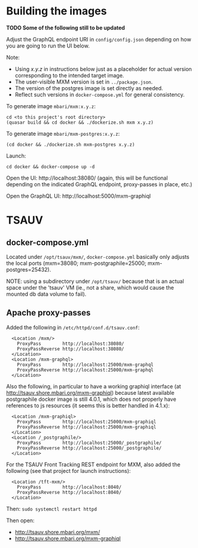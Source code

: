 # Building the images

**TODO Some of the following still to be updated**

Adjust the GraphQL endpoint URI in `config/config.json`
depending on how you are going to run the UI below.

Note:

- Using *x.y.z* in instructions below just as a placeholder for
  actual version corresponding to the intended target image.
- The user-visible MXM version is set in `../package.json`.
- The version of the postgres image is set directly as needed.
- Reflect such versions in `docker-compose.yml` for general consistency.


To generate image `mbari/mxm:x.y.z`:

    cd <to this project's root directory>
    (quasar build && cd docker && ./dockerize.sh mxm x.y.z)


To generate image `mbari/mxm-postgres:x.y.z`:

    (cd docker && ./dockerize.sh mxm-postgres x.y.z)

Launch:

    cd docker && docker-compose up -d

Open the UI: http://localhost:38080/
(again, this will be functional depending on the indicated GraphQL
endpoint, proxy-passes in place, etc.)

Open the GraphQL UI: http://localhost:5000/mxm-graphiql

# TSAUV

## docker-compose.yml

Located under `/opt/tsauv/mxm/`,
`docker-compose.yml` basically only adjusts the local ports
(mxm=38080; mxm-postgraphile=25000; mxm-postgres=25432).

NOTE: using a subdirectory under `/opt/tsauv/` because that is
an actual space under the 'tsauv' VM (ie., not a share, which
would cause the mounted db data volume to fail).

## Apache proxy-passes

Added the following in `/etc/httpd/conf.d/tsauv.conf`:

```
  <Location /mxm/>
    ProxyPass        http://localhost:38080/
    ProxyPassReverse http://localhost:38080/
  </Location>
  <Location /mxm-graphql>
    ProxyPass        http://localhost:25000/mxm-graphql
    ProxyPassReverse http://localhost:25000/mxm-graphql
  </Location>
```

Also the following, in particular to have a working
graphiql interface (at http://tsauv.shore.mbari.org/mxm-graphiql)
because latest available postgraphile docker image is still 4.0.1,
which does not properly have references to js resources
(it seems this is better handled in 4.1.x):

```
  <Location /mxm-graphiql>
    ProxyPass        http://localhost:25000/mxm-graphiql
    ProxyPassReverse http://localhost:25000/mxm-graphiql
  </Location>
  <Location /_postgraphile/>
    ProxyPass        http://localhost:25000/_postgraphile/
    ProxyPassReverse http://localhost:25000/_postgraphile/
  </Location>
```

For the TSAUV Front Tracking REST endpoint for MXM, also added
the following (see that project for launch instructions):

```
  <Location /tft-mxm/>
    ProxyPass        http://localhost:8040/
    ProxyPassReverse http://localhost:8040/
  </Location>
```

Then: `sudo systemctl restart httpd`

Then open:

- http://tsauv.shore.mbari.org/mxm/
- http://tsauv.shore.mbari.org/mxm-graphiql
